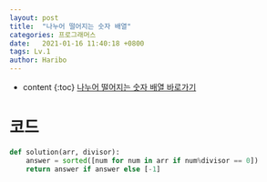 ```yaml
---
layout: post
title:  "나누어 떨어지는 숫자 배열"
categories: 프로그래머스
date:   2021-01-16 11:40:18 +0800
tags: Lv.1
author: Haribo
---
```


* content
{:toc}
[나누어 떨어지는 숫자 배열 바로가기](https://school.programmers.co.kr/learn/courses/30/lessons/12910)

# 코드

```python
def solution(arr, divisor):
    answer = sorted([num for num in arr if num%divisor == 0])
    return answer if answer else [-1]
```

